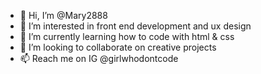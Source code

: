 - 👋 Hi, I’m @Mary2888
- 👀 I’m interested in front end development and ux design
- 🌱 I’m currently learning how to code with html & css
- 💞️ I’m looking to collaborate on creative projects
- 📫 Reach me on IG @girlwhodontcode

<!---
Mary2888/Mary2888 is a ✨ special ✨ repository because its `README.md` (this file) appears on your GitHub profile.
You can click the Preview link to take a look at your changes.
--->
